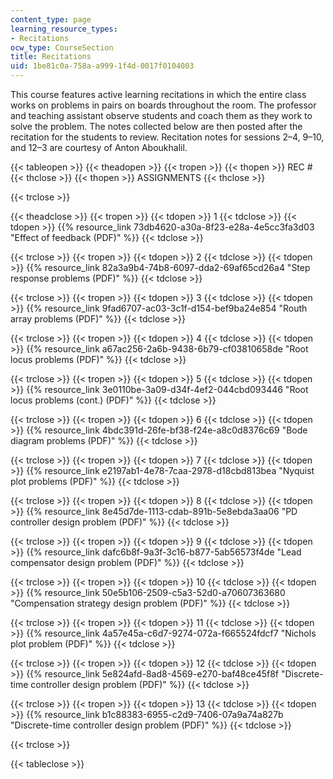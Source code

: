 ```yaml
---
content_type: page
learning_resource_types:
- Recitations
ocw_type: CourseSection
title: Recitations
uid: 1be81c0a-758a-a999-1f4d-0017f0104003
---
```


This course features active learning recitations in which the entire class works on problems in pairs on boards throughout the room. The professor and teaching assistant observe students and coach them as they work to solve the problem. The notes collected below are then posted after the recitation for the students to review. Recitation notes for sessions 2–4, 9–10, and 12–3 are courtesy of Anton Aboukhalil.

{{< tableopen >}}
{{< theadopen >}}
{{< tropen >}}
{{< thopen >}}
REC #
{{< thclose >}}
{{< thopen >}}
ASSIGNMENTS
{{< thclose >}}

{{< trclose >}}

{{< theadclose >}}
{{< tropen >}}
{{< tdopen >}}
1
{{< tdclose >}}
{{< tdopen >}}
{{% resource_link 73db4620-a30a-8f23-e28a-4e5cc3fa3d03 "Effect of feedback (PDF)" %}}
{{< tdclose >}}

{{< trclose >}}
{{< tropen >}}
{{< tdopen >}}
2
{{< tdclose >}}
{{< tdopen >}}
{{% resource_link 82a3a9b4-74b8-6097-dda2-69af65cd26a4 "Step response problems (PDF)" %}}
{{< tdclose >}}

{{< trclose >}}
{{< tropen >}}
{{< tdopen >}}
3
{{< tdclose >}}
{{< tdopen >}}
{{% resource_link 9fad6707-ac03-3c1f-d154-bef9ba24e854 "Routh array problems (PDF)" %}}
{{< tdclose >}}

{{< trclose >}}
{{< tropen >}}
{{< tdopen >}}
4
{{< tdclose >}}
{{< tdopen >}}
{{% resource_link a67ac256-2a6b-9438-6b79-cf03810658de "Root locus problems (PDF)" %}}
{{< tdclose >}}

{{< trclose >}}
{{< tropen >}}
{{< tdopen >}}
5
{{< tdclose >}}
{{< tdopen >}}
{{% resource_link 3e0110be-3a09-d34f-4ef2-044cbd093446 "Root locus problems (cont.) (PDF)" %}}
{{< tdclose >}}

{{< trclose >}}
{{< tropen >}}
{{< tdopen >}}
6
{{< tdclose >}}
{{< tdopen >}}
{{% resource_link 4bdc391d-26fe-bf38-f24e-a8c0d8376c69 "Bode diagram problems (PDF)" %}}
{{< tdclose >}}

{{< trclose >}}
{{< tropen >}}
{{< tdopen >}}
7
{{< tdclose >}}
{{< tdopen >}}
{{% resource_link e2197ab1-4e78-7caa-2978-d18cbd813bea "Nyquist plot problems (PDF)" %}}
{{< tdclose >}}

{{< trclose >}}
{{< tropen >}}
{{< tdopen >}}
8
{{< tdclose >}}
{{< tdopen >}}
{{% resource_link 8e45d7de-1113-cdab-891b-5e8ebda3aa06 "PD controller design problem (PDF)" %}}
{{< tdclose >}}

{{< trclose >}}
{{< tropen >}}
{{< tdopen >}}
9
{{< tdclose >}}
{{< tdopen >}}
{{% resource_link dafc6b8f-9a3f-3c16-b877-5ab56573f4de "Lead compensator design problem (PDF)" %}}
{{< tdclose >}}

{{< trclose >}}
{{< tropen >}}
{{< tdopen >}}
10
{{< tdclose >}}
{{< tdopen >}}
{{% resource_link 50e5b106-2509-c5a3-52d0-a70607363680 "Compensation strategy design problem (PDF)" %}}
{{< tdclose >}}

{{< trclose >}}
{{< tropen >}}
{{< tdopen >}}
11
{{< tdclose >}}
{{< tdopen >}}
{{% resource_link 4a57e45a-c6d7-9274-072a-f665524fdcf7 "Nichols plot problem (PDF)" %}}
{{< tdclose >}}

{{< trclose >}}
{{< tropen >}}
{{< tdopen >}}
12
{{< tdclose >}}
{{< tdopen >}}
{{% resource_link 5e824afd-8ad8-4569-e270-baf48ce45f8f "Discrete-time controller design problem (PDF)" %}}
{{< tdclose >}}

{{< trclose >}}
{{< tropen >}}
{{< tdopen >}}
13
{{< tdclose >}}
{{< tdopen >}}
{{% resource_link b1c88383-6955-c2d9-7406-07a9a74a827b "Discrete-time controller design problem (PDF)" %}}
{{< tdclose >}}

{{< trclose >}}

{{< tableclose >}}